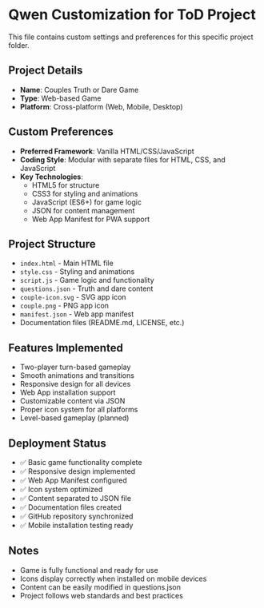 # Qwen Customization for ToD Project

This file contains custom settings and preferences for this specific project folder.

## Project Details
- **Name**: Couples Truth or Dare Game
- **Type**: Web-based Game
- **Platform**: Cross-platform (Web, Mobile, Desktop)

## Custom Preferences
- **Preferred Framework**: Vanilla HTML/CSS/JavaScript
- **Coding Style**: Modular with separate files for HTML, CSS, and JavaScript
- **Key Technologies**: 
  - HTML5 for structure
  - CSS3 for styling and animations
  - JavaScript (ES6+) for game logic
  - JSON for content management
  - Web App Manifest for PWA support

## Project Structure
- `index.html` - Main HTML file
- `style.css` - Styling and animations
- `script.js` - Game logic and functionality
- `questions.json` - Truth and dare content
- `couple-icon.svg` - SVG app icon
- `couple.png` - PNG app icon
- `manifest.json` - Web app manifest
- Documentation files (README.md, LICENSE, etc.)

## Features Implemented
- Two-player turn-based gameplay
- Smooth animations and transitions
- Responsive design for all devices
- Web App installation support
- Customizable content via JSON
- Proper icon system for all platforms
- Level-based gameplay (planned)

## Deployment Status
- ✅ Basic game functionality complete
- ✅ Responsive design implemented
- ✅ Web App Manifest configured
- ✅ Icon system optimized
- ✅ Content separated to JSON file
- ✅ Documentation files created
- ✅ GitHub repository synchronized
- ✅ Mobile installation testing ready

## Notes
- Game is fully functional and ready for use
- Icons display correctly when installed on mobile devices
- Content can be easily modified in questions.json
- Project follows web standards and best practices